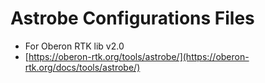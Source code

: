 # Astrobe Configurations Files

* For Oberon RTK lib v2.0
* [https://oberon-rtk.org/tools/astrobe/](https://oberon-rtk.org/docs/tools/astrobe/)

